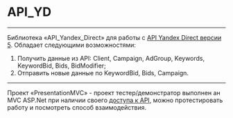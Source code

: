 # API_YD
---
Библиотека «API_Yandex_Direct» для работы с [API Yandex Direct версии 5](https://tech.yandex.ru/direct/doc/ref-v5/concepts/about-docpage/).
Обладает следующими возможностями:
1.	Получить данные из API: Client, Campaign, AdGroup, Keywords, KeywordBid, Bids, BidModifier;
2.	Отправить новые данные по KeywordBid, Bids, Campaign.
---
Проект «PresentationMVC» - проект тестер/демонстратор выполнен ан MVC ASP.Net при наличии своего [доступа к API](https://yandex.ru/adv/edu/direct/direct-api/dostup-k-api-kak-podat-zayavku), можно протестировать работу и посмотреть способ взаимодействия.
